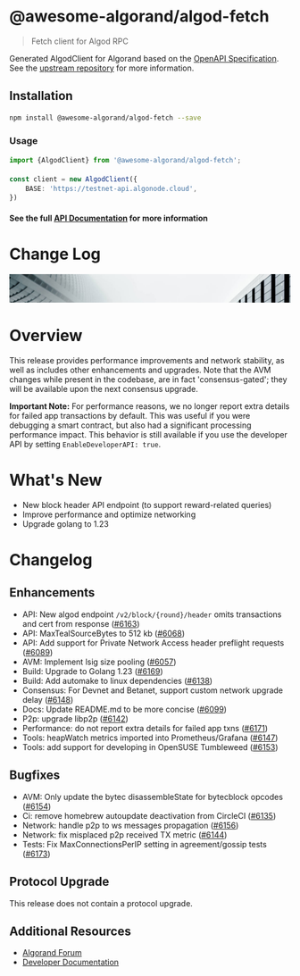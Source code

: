 
# @awesome-algorand/algod-fetch
> Fetch client for Algod RPC

Generated AlgodClient for Algorand based on the [OpenAPI Specification](https://raw.githubusercontent.com/algorand/go-algorand/v3.27.0-stable/daemon/algod/api/algod.oas3.yml). 
See the [upstream repository](https://github.com/algorand/go-algorand) for more information.

## Installation

```bash
npm install @awesome-algorand/algod-fetch --save
```

### Usage

```typescript
import {AlgodClient} from '@awesome-algorand/algod-fetch';

const client = new AlgodClient({
    BASE: 'https://testnet-api.algonode.cloud',
})
```

#### See the full [API Documentation](https://awesome-algorand.github.io/algo-fetch/guides/clients/algod/) for more information

# Change Log
![GitHub Logo](https://raw.githubusercontent.com/algorand/go-algorand/master/release/release-banner.jpg)

# Overview
This release provides performance improvements and network stability, as well as includes other enhancements and upgrades. Note that the AVM changes while present in the codebase, are in fact 'consensus-gated'; they will be available upon the next consensus upgrade.

**Important Note:** For performance reasons, we no longer report extra details for failed app transactions by default. This was useful if you were debugging a smart contract, but also had a significant processing performance impact. This behavior is still available if you use the developer API by setting `EnableDeveloperAPI: true`.

# What&apos;s New
* New block header API endpoint (to support reward-related queries)
* Improve performance and optimize networking
* Upgrade golang to 1.23

# Changelog
## Enhancements
* API: New algod endpoint `/v2/block/{round}/header` omits transactions and cert from response ([#6163](https://github.com/algorand/go-algorand/pull/6163))
* API: MaxTealSourceBytes to 512 kb ([#6068](https://github.com/algorand/go-algorand/pull/6068))
* API: Add support for Private Network Access header preflight requests ([#6089](https://github.com/algorand/go-algorand/pull/6089))
* AVM: Implement lsig size pooling ([#6057](https://github.com/algorand/go-algorand/pull/6057))
* Build: Upgrade to Golang 1.23 ([#6169](https://github.com/algorand/go-algorand/pull/6169))
* Build: Add automake to linux dependencies ([#6138](https://github.com/algorand/go-algorand/pull/6138))
* Consensus: For Devnet and Betanet, support custom network upgrade delay ([#6148](https://github.com/algorand/go-algorand/pull/6148))
* Docs: Update README.md to be more concise ([#6099](https://github.com/algorand/go-algorand/pull/6099))
* P2p: upgrade libp2p ([#6142](https://github.com/algorand/go-algorand/pull/6142))
* Performance: do not report extra details for failed app txns ([#6171](https://github.com/algorand/go-algorand/pull/6171))
* Tools: heapWatch metrics imported into Prometheus/Grafana ([#6147](https://github.com/algorand/go-algorand/pull/6147))
* Tools: add support for developing in OpenSUSE Tumbleweed ([#6153](https://github.com/algorand/go-algorand/pull/6153))
## Bugfixes
* AVM: Only update the bytec disassembleState for bytecblock opcodes ([#6154](https://github.com/algorand/go-algorand/pull/6154))
* Ci: remove homebrew autoupdate deactivation from CircleCI ([#6135](https://github.com/algorand/go-algorand/pull/6135))
* Network: handle p2p to ws messages propagation ([#6156](https://github.com/algorand/go-algorand/pull/6156))
* Network: fix misplaced p2p received TX metric ([#6144](https://github.com/algorand/go-algorand/pull/6144))
* Tests: Fix MaxConnectionsPerIP setting in agreement/gossip tests ([#6173](https://github.com/algorand/go-algorand/pull/6173))
## Protocol Upgrade
This release does not contain a protocol upgrade.

## Additional Resources
* [Algorand Forum](https://forum.algorand.org)
* [Developer Documentation](https://developer.algorand.org)

